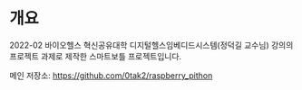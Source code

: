 # 개요
2022-02 바이오헬스 혁신공유대학 디지털헬스임베디드시스템(정덕길 교수님) 강의의 프로젝트 과제로 제작한 스마트보틀 프로젝트입니다.

메인 저장소: https://github.com/0tak2/raspberry_pithon
